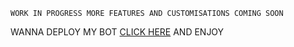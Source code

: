 
`WORK IN PROGRESS
MORE FEATURES AND CUSTOMISATIONS COMING SOON`

WANNA DEPLOY MY BOT [CLICK HERE](https://jackz-github-io.vercel.app) AND ENJOY

